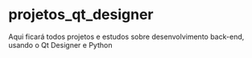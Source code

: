 # projetos_qt_designer
Aqui ficará todos projetos e estudos sobre desenvolvimento back-end, usando o Qt Designer e Python
